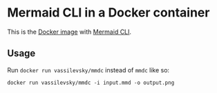 # Mermaid CLI in a Docker container

This is the [Docker image](https://hub.docker.com/r/vassilevsky/mmdc/) with [Mermaid CLI](https://github.com/mermaidjs/mermaid.cli).

## Usage

Run `docker run vassilevsky/mmdc` instead of `mmdc` like so:

    docker run vassilevsky/mmdc -i input.mmd -o output.png
